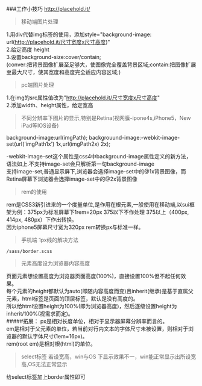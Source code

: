 ###工作小技巧
  http://placehold.it/ 
>移动端图片处理 


1.用div代替img标签的使用，添加style="background-image: url(http://placehold.it/尺寸宽度x尺寸高度)"  
2.给定高度 height  
3.设置background-size:cover/contain;  
(conver:把背景图像扩展至足够大，使图像完全覆盖背景区域;contain:把图像扩展至最大尺寸，使其宽度和高度完全适应内容区域;)  
  
>pc端图片处理  

1.在img的src属性值改为"http://placehold.it/尺寸宽度x尺寸高度"  
2.添加width、height属性，给定宽高  

>不同分辨率下图片的显示,特别是Retina(视网膜-ipone4s,iPhone5，New iPad等IOS设备)

  background-image:url(imgPath);
  backgrouund-image:-webkit-image-set(url('imgPath1x') 1x,url(imgPath2x) 2x);
  
-webkit-image-set这个属性是css4中background-image属性定义的新方法，语法如上.不支持image-set会只解析第一句background-image  
支持image-set,普通显示屏下,浏览器会选择image-set中的@1x背景图像，而Retina屏幕下浏览器会选择image-set中的@2x背景图像

>rem的使用  
  
  
rem是CSS3新引进来的一个度量单位,是作用在根元素<html>,一般使用在移动端,以sui框架为例：375px为标准屏幕下1rem=20px 375以下不作处理 375以上（400px, 414px, 480px）下作出转换。  
因为iphone5屏幕尺寸宽为320px rem转换px与标准一样。


>手机端 1px线的解决方法

    /sass/border.scss

>元素高度设为浏览器内容高度  

页面元素想设置高度为浏览器页面高度(100%)，直接设置100%但不起任何效果。  
每个元素的height都默认为auto(即随内容高度而变)且inherit(继承)是基于直属父元素，html标签是页面的顶层标签，默认是没有高度的。  
所以给html设置height为100%(即为浏览器高度)，然后逐级设置height为inherit/100%(视需求而定)。  
#####拓展：
px是相对长度单位，相对于显示器屏幕分辨率而言的。  
em是相对于父元素的单位，若当前对行内文本的字体尺寸未被设置，则相对于浏览器的默认字体尺寸(1em=16px)。  
rem(root em)是相对根(html)的单位。


>select标签 若设宽高，win与OS 下显示效果不一，win能正常显示出所设宽高,OS无法正常显示  

给select标签加上border属性即可
